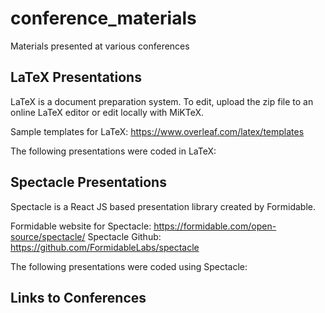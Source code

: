 # conference_materials
Materials presented at various conferences

## LaTeX Presentations
LaTeX is a document preparation system. 
To edit, upload the zip file to an online LaTeX editor or edit locally with MiKTeX.

Sample templates for LaTeX: https://www.overleaf.com/latex/templates

The following presentations were coded in LaTeX:

## Spectacle Presentations
Spectacle is a React JS based presentation library created by Formidable.

Formidable website for Spectacle: https://formidable.com/open-source/spectacle/
Spectacle Github: https://github.com/FormidableLabs/spectacle

The following presentations were coded using Spectacle:

## Links to Conferences
